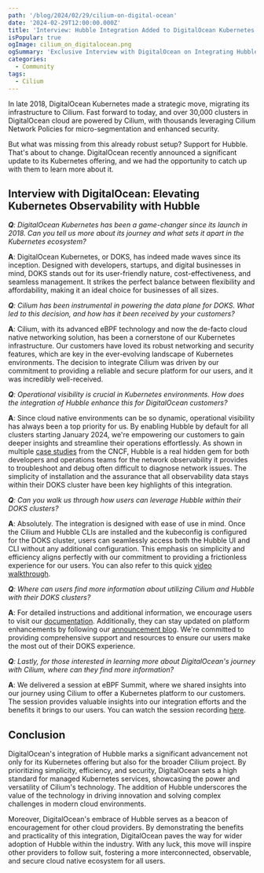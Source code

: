 ```yaml
---
path: '/blog/2024/02/29/cilium-on-digital-ocean'
date: '2024-02-29T12:00:00.000Z'
title: 'Interview: Hubble Integration Added to DigitalOcean Kubernetes'
isPopular: true
ogImage: cilium_on_digitalocean.png
ogSummary: 'Exclusive Interview with DigitalOcean on Integrating Hubble into their Kubernetes Offering'
categories:
  - Community
tags:
  - Cilium
---
```


In late 2018, DigitalOcean Kubernetes made a strategic move, migrating its infrastructure to Cilium. Fast forward to today, and over 30,000 clusters in DigitalOcean cloud are powered by Cilium, with thousands leveraging Cilium Network Policies for micro-segmentation and enhanced security.

But what was missing from this already robust setup? Support for Hubble. That's about to change. DigitalOcean recently announced a significant update to its Kubernetes offering, and we had the opportunity to catch up with them to learn more about it.

## Interview with DigitalOcean: Elevating Kubernetes Observability with Hubble

_**Q**: DigitalOcean Kubernetes has been a game-changer since its launch in 2018. Can you tell us more about its journey and what sets it apart in the Kubernetes ecosystem?_

**A**: DigitalOcean Kubernetes, or DOKS, has indeed made waves since its inception. Designed with developers, startups, and digital businesses in mind, DOKS stands out for its user-friendly nature, cost-effectiveness, and seamless management. It strikes the perfect balance between flexibility and affordability, making it an ideal choice for businesses of all sizes.

_**Q**: Cilium has been instrumental in powering the data plane for DOKS. What led to this decision, and how has it been received by your customers?_

**A**: Cilium, with its advanced eBPF technology and now the de-facto cloud native networking solution, has been a cornerstone of our Kubernetes infrastructure. Our customers have loved its robust networking and security features, which are key in the ever-evolving landscape of Kubernetes environments. The decision to integrate Cilium was driven by our commitment to providing a reliable and secure platform for our users, and it was incredibly well-received.

_**Q**: Operational visibility is crucial in Kubernetes environments. How does the integration of Hubble enhance this for DigitalOcean customers?_

**A**: Since cloud native environments can be so dynamic, operational visibility has always been a top priority for us. By enabling Hubble by default for all clusters starting January 2024, we're empowering our customers to gain deeper insights and streamline their operations effortlessly. As shown in multiple [case studies](https://www.cncf.io/case-studies/?_sft_lf-project=cilium) from the CNCF, Hubble is a real hidden gem for both developers and operations teams for the network observability it provides to troubleshoot and debug often difficult to diagnose network issues. The simplicity of installation and the assurance that all observability data stays within their DOKS cluster have been key highlights of this integration.

_**Q**: Can you walk us through how users can leverage Hubble within their DOKS clusters?_

**A**: Absolutely. The integration is designed with ease of use in mind. Once the Cilium and Hubble CLIs are installed and the kubeconfig is configured for the DOKS cluster, users can seamlessly access both the Hubble UI and CLI without any additional configuration. This emphasis on simplicity and efficiency aligns perfectly with our commitment to providing a frictionless experience for our users. You can also refer to this quick [video walkthrough](https://www.youtube.com/watch?v=xUE6hKtqhrM).

_**Q**: Where can users find more information about utilizing Cilium and Hubble with their DOKS clusters?_

**A**: For detailed instructions and additional information, we encourage users to visit our [documentation](https://docs.digitalocean.com/products/kubernetes/how-to/use-cilium-hubble/). Additionally, they can stay updated on platform enhancements by following our [announcement blog](https://www.digitalocean.com/blog/cillium-hubble-on-digitalocean-kubernetes). We're committed to providing comprehensive support and resources to ensure our users make the most out of their DOKS experience.

_**Q**: Lastly, for those interested in learning more about DigitalOcean's journey with Cilium, where can they find more information?_

**A**: We delivered a session at eBPF Summit, where we shared insights into our journey using Cilium to offer a Kubernetes platform to our customers. The session provides valuable insights into our integration efforts and the benefits it brings to our users. You can watch the session recording [here](https://www.youtube.com/watch?v=xez34h7EY3A).

## Conclusion

DigitalOcean's integration of Hubble marks a significant advancement not only for its Kubernetes offering but also for the broader Cilium project. By prioritizing simplicity, efficiency, and security, DigitalOcean sets a high standard for managed Kubernetes services, showcasing the power and versatility of Cilium's technology. The addition of Hubble underscores the value of the technology in driving innovation and solving complex challenges in modern cloud environments.

Moreover, DigitalOcean's embrace of Hubble serves as a beacon of encouragement for other cloud providers. By demonstrating the benefits and practicality of this integration, DigitalOcean paves the way for wider adoption of Hubble within the industry. With any luck, this move will inspire other providers to follow suit, fostering a more interconnected, observable, and secure cloud native ecosystem for all users.

